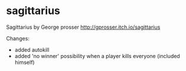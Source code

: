 # sagittarius

Sagittarius by George prosser
http://gprosser.itch.io/sagittarius

Changes:
- added autokill
- added 'no winner' possibility when a player kills everyone (included himself)
